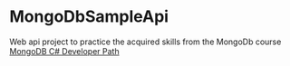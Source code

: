 # MongoDbSampleApi
Web api project to practice the acquired skills from the MongoDb course [MongoDB C# Developer Path](https://learn.mongodb.com/learn/learning-path/using-mongodb-with-c-sharp) 
